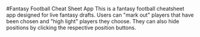 #Fantasy Football Cheat Sheet App
This is a fantasy football cheatsheet app designed for live fantasy drafts. Users can "mark out" players that have been chosen and "high light" players they choose. They can also hide positions by clicking the respective position buttons.